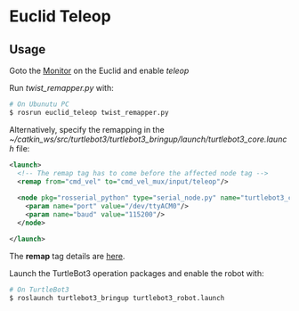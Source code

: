 # Euclid Teleop 

## Usage

Goto the [Monitor](http://euclid.local/#apps) on the Euclid and enable *teleop*

Run *twist_remapper.py* with: 
```bash
# On Ubunutu PC
$ rosrun euclid_teleop twist_remapper.py
```

Alternatively, specify the remapping in the *~/catkin_ws/src/turtlebot3/turtlebot3_bringup/launch/turtlebot3_core.launch* file:
```xml
<launch>
  <!-- The remap tag has to come before the affected node tag -->
  <remap from="cmd_vel" to="cmd_vel_mux/input/teleop"/>
  
  <node pkg="rosserial_python" type="serial_node.py" name="turtlebot3_core" output="screen">
    <param name="port" value="/dev/ttyACM0"/>
    <param name="baud" value="115200"/>
  </node>

</launch>
``` 

The **remap** tag details are [here](http://wiki.ros.org/roslaunch/XML/remap).

Launch the TurtleBot3 operation packages and enable the robot with:
```bash
# On TurtleBot3
$ roslaunch turtlebot3_bringup turtlebot3_robot.launch
```
